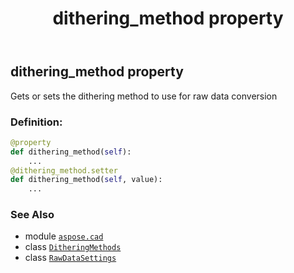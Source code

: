 ﻿---
title: dithering_method property
second_title: Aspose.CAD for Python via .NET API References
description: 
type: docs
weight: 50
url: /python-net/aspose.cad/rawdatasettings/dithering_method/
is_root: false
---

## dithering_method property


Gets or sets the dithering method to use for raw data conversion
### Definition:
```python
@property
def dithering_method(self):
    ...
@dithering_method.setter
def dithering_method(self, value):
    ...
```

### See Also
* module [`aspose.cad`](../../)
* class [`DitheringMethods`](/cad/python-net/aspose.cad/ditheringmethods)
* class [`RawDataSettings`](/cad/python-net/aspose.cad/rawdatasettings)
